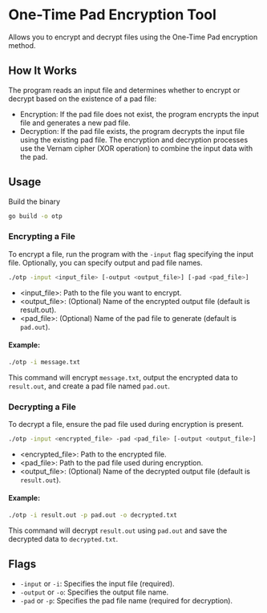 # One-Time Pad Encryption Tool
Allows you to encrypt and decrypt files using the One-Time Pad encryption method.

## How It Works
The program reads an input file and determines whether to encrypt or decrypt based on the existence of a pad file:

- Encryption: If the pad file does not exist, the program encrypts the input file and generates a new pad file.
- Decryption: If the pad file exists, the program decrypts the input file using the existing pad file.
The encryption and decryption processes use the Vernam cipher (XOR operation) to combine the input data with the pad.

## Usage
Build the binary
```bash
go build -o otp
```

### Encrypting a File
To encrypt a file, run the program with the `-input` flag specifying the input file. Optionally, you can specify output and pad file names.

```bash
./otp -input <input_file> [-output <output_file>] [-pad <pad_file>]
```

- <input_file>: Path to the file you want to encrypt.
- <output_file>: (Optional) Name of the encrypted output file (default is result.out).
- <pad_file>: (Optional) Name of the pad file to generate (default is `pad.out`).

#### Example:

```bash
./otp -i message.txt
```

This command will encrypt `message.txt`, output the encrypted data to `result.out`, and create a pad file named `pad.out`.

### Decrypting a File
To decrypt a file, ensure the pad file used during encryption is present.

```bash
./otp -input <encrypted_file> -pad <pad_file> [-output <output_file>]
```

- <encrypted_file>: Path to the encrypted file.
- <pad_file>: Path to the pad file used during encryption.
- <output_file>: (Optional) Name of the decrypted output file (default is `result.out`).

#### Example:

```bash
./otp -i result.out -p pad.out -o decrypted.txt
```

This command will decrypt `result.out` using `pad.out` and save the decrypted data to `decrypted.txt`.

## Flags
- `-input` or `-i`: Specifies the input file (required).
- `-output` or `-o`: Specifies the output file name.
- `-pad` or `-p`: Specifies the pad file name (required for decryption).
